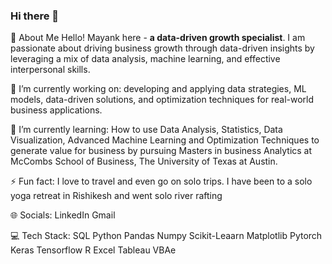 ### Hi there 👋

<!--
**MayankG96/MayankG96** is a ✨ _special_ ✨ repository because its `README.md` (this file) appears on your GitHub profile.

Here are some ideas to get you started:

- 🔭 I’m currently working on ...
- 🌱 I’m currently learning ...
- 👯 I’m looking to collaborate on ...
- 🤔 I’m looking for help with ...
- 💬 Ask me about ...
- 📫 How to reach me: ...
- 😄 Pronouns: ...
- ⚡ Fun fact: ...
-->
💫 About Me
Hello! Mayank here - **a data-driven growth specialist**. I am passionate about driving business growth through data-driven insights by leveraging a mix of data analysis, machine learning, and effective interpersonal skills.

🔭 I’m currently working on:
developing and applying data strategies, ML models, data-driven solutions, and optimization techniques for real-world business applications.

🌱 I’m currently learning:
How to use Data Analysis, Statistics, Data Visualization, Advanced Machine Learning and Optimization Techniques to generate value for business by pursuing Masters in business Analytics at McCombs School of Business, The University of Texas at Austin.

⚡ Fun fact:
I love to travel and even go on solo trips. I have been to a solo yoga retreat in Rishikesh and went solo river rafting

🌐 Socials:
LinkedIn Gmail

💻 Tech Stack:
SQL Python Pandas Numpy Scikit-Leaarn Matplotlib Pytorch Keras Tensorflow R Excel Tableau VBAe
